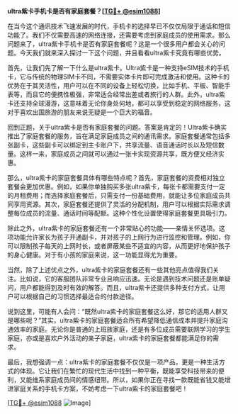 **ultra紫卡手机卡是否有家庭套餐？[[TG💪+ @esim1088](https://t.me/s/esim1088)]**

在当今这个通讯技术飞速发展的时代，手机卡的选择早已不仅仅局限于通话和短信功能了。我们不仅需要高速的网络连接，还需要考虑到家庭成员的使用需求。那么问题来了，ultra紫卡手机卡是否有家庭套餐呢？这是一个很多用户都会关心的问题。今天我们就来深入探讨一下这个问题，并且看看ultra紫卡究竟有哪些优势。

首先，让我们先了解一下什么是ultra紫卡。Ultra紫卡是一种支持eSIM技术的手机卡，它与传统的物理SIM卡不同，不需要实体卡片即可完成激活和使用。这种卡的优势在于其灵活性，用户可以在不同的设备上轻松切换，比如手机、平板、智能手表等，而且它的便携性极强，非常适合经常出差或者旅行的人群。此外，ultra紫卡还支持全球漫游，这意味着无论你身处何地，都可以享受到稳定的网络服务，这对于喜欢出国旅游的朋友来说无疑是一个巨大的福音。

回到正题，关于ultra紫卡是否有家庭套餐的问题。答案是肯定的！Ultra紫卡确实推出了家庭套餐的服务，旨在满足家庭成员之间的通讯需求。家庭套餐通常包括多张副卡，这些副卡可以绑定到主卡账户下，共享流量、语音通话时长以及短信数量。这样一来，家庭成员之间就可以通过一张卡实现资源共享，既方便又经济实惠。

那么，ultra紫卡的家庭套餐具体有哪些特点呢？首先，家庭套餐的资费相对独立套餐会更加优惠。例如，如果你单独购买多张ultra紫卡，每张卡都需要支付一定的月租费用；而选择家庭套餐后，只需支付一份基础费用，就能让多位家庭成员共同享用资源。其次，家庭套餐还提供了灵活的分配机制，用户可以根据实际需求调整每位成员的流量、通话时间等配额。这种个性化设置使得家庭套餐更具吸引力。

除此之外，ultra紫卡的家庭套餐还有一个非常贴心的功能——亲情关怀选项。这项功能允许家长为孩子开通副卡，并对孩子的上网行为进行监控和管理。例如，你可以限制孩子每天的上网时长，或者屏蔽某些不适宜的内容，从而更好地保护孩子的身心健康。对于有小孩的家庭来说，这一功能显得尤为重要。

当然，除了上述优点之外，ultra紫卡的家庭套餐还有一些其他亮点值得我们关注。比如说，它的客服团队非常专业且响应迅速。无论是遇到技术问题还是账单疑问，用户都能得到及时有效的解答。而且，ultra紫卡还提供多种支付方式，让用户可以根据自己的习惯选择最适合的付款途径。

说到这里，可能有人会问：“既然ultra紫卡的家庭套餐这么好，那它的适用人群又是哪些呢？”其实，ultra紫卡的家庭套餐适合所有希望降低通信成本并提升家庭沟通效率的家庭。无论你是普通的上班族家庭，还是有多位成员需要联网学习的学生家庭，亦或是喜欢户外活动的亲子家庭，ultra紫卡的家庭套餐都能满足你的需求。

最后，我想强调一点：ultra紫卡的家庭套餐不仅仅是一项产品，更是一种生活方式的体现。它让我们在繁忙的现代生活中找到一种平衡，既能享受科技带来的便利，又能维系家庭成员间的情感纽带。所以，如果你正在寻找一款既能省钱又能增进家庭关系的手机卡方案，不妨考虑一下ultra紫卡的家庭套餐吧！

[[TG💪+ @esim1088](https://t.me/s/esim1088) ![Image](https://i.postimg.cc/4NQfJmqS/Snipaste-2025-05-13-00-14-12.png)]